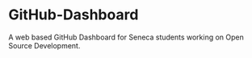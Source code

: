# GitHub-Dashboard
A web based GitHub Dashboard for Seneca students working on Open Source Development.
